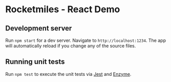 # Rocketmiles - React Demo

## Development server

Run `npm start` for a dev server. Navigate to `http://localhost:1234`. The app will automatically reload if you change any of the source files.

## Running unit tests

Run `npm test` to execute the unit tests via [Jest](https://jestjs.io/) and [Enzyme](https://airbnb.io/enzyme/).
